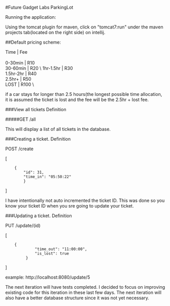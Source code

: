 #Future Gadget Labs  ParkingLot

Running the application:

Using the tomcat plugin for maven, click on "tomcat7:run" under the maven projects tab(located on the right side) on intellij.

##Default pricing scheme:


Time	 |   Fee \
   \
0-30min	 |   R10  \
30-60min |   R20   \ 
1hr-1.5hr	 |   R30   \
1.5hr-2hr	 |   R40   \
2.5hr+     |   R50  \
LOST	 |   R100   \

if a car stays for longer than 2.5 hours(the longest possible time allocation, it is assumed the ticket is lost and the fee will be the 2.5hr + lost fee. 

###View all tickets
Definition 
 
#####GET /all

This will display a list of all tickets in the database.





###Creating a ticket.
Definition

POST /create


[ 
   
        {
            "id": 31,
            "time_in": "05:50:22"
            }
  
] 

I have intentionally not auto incremented the ticket ID. This was done so you know your ticket ID when you sre going to update your ticket.


###Updating a ticket.
Definition

PUT /update/(id)


[ 
   
        {
                 "time_out": "11:00:00",
                 "is_lost": true
             }
  
] 

example: http://localhost:8080/update/5

The next iteration will have tests completed. I decided to focus on improving existing code for this iteration in these last few days.
The next iteration will also have a better database structure since it was not yet necessary.